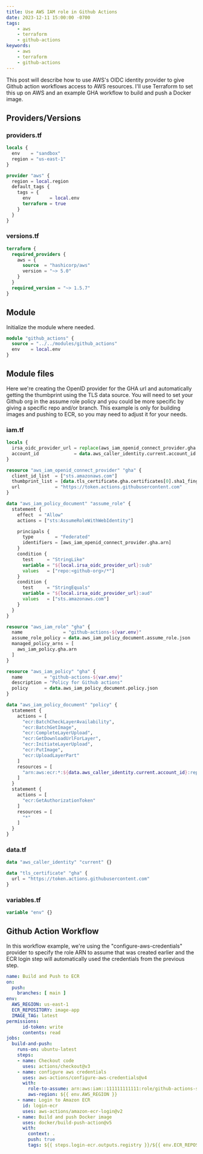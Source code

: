 ```yaml
---
title: Use AWS IAM role in Github Actions
date: 2023-12-11 15:00:00 -0700
tags:
    - aws
    - terraform
    - github-actions
keywords:
    - aws
    - terraform
    - github-actions
---
```


This post will describe how to use AWS's OIDC identity provider to give Github action workflows access to AWS resources. I'll use Terraform to set this up on AWS and an example GHA workflow to build and push a Docker image.

## Providers/Versions

### providers.tf
```terraform
locals {
  env    = "sandbox"
  region = "us-east-1"
}

provider "aws" {
  region = local.region
  default_tags {
    tags = {
      env       = local.env
      terraform = true
    }
  }
}
```

### versions.tf
```terraform
terraform {
  required_providers {
    aws = {
      source  = "hashicorp/aws"
      version = "~> 5.0"
    }
  }
  required_version = "~> 1.5.7"
}
```

## Module

Initialize the module where needed.

```terraform
module "github_actions" {
  source = "../../modules/github_actions"
  env    = local.env
}
```

## Module files

Here we're creating the OpenID provider for the GHA url and automatically getting the thumbprint using the TLS data source. You will need to set your Github org in the assume role policy and you could be more specific by giving a specific repo and/or branch. This example is only for building images and pushing to ECR, so you may need to adjust it for your needs.

### iam.tf
```terraform
locals {
  irsa_oidc_provider_url = replace(aws_iam_openid_connect_provider.gha.arn, "/^(.*provider/)/", "")
  account_id             = data.aws_caller_identity.current.account_id
}

resource "aws_iam_openid_connect_provider" "gha" {
  client_id_list  = ["sts.amazonaws.com"]
  thumbprint_list = [data.tls_certificate.gha.certificates[0].sha1_fingerprint]
  url             = "https://token.actions.githubusercontent.com"
}

data "aws_iam_policy_document" "assume_role" {
  statement {
    effect  = "Allow"
    actions = ["sts:AssumeRoleWithWebIdentity"]

    principals {
      type        = "Federated"
      identifiers = [aws_iam_openid_connect_provider.gha.arn]
    }
    condition {
      test     = "StringLike"
      variable = "${local.irsa_oidc_provider_url}:sub"
      values   = ["repo:<github-org>/*"]
    }
    condition {
      test     = "StringEquals"
      variable = "${local.irsa_oidc_provider_url}:aud"
      values   = ["sts.amazonaws.com"]
    }
  }
}

resource "aws_iam_role" "gha" {
  name               = "github-actions-${var.env}"
  assume_role_policy = data.aws_iam_policy_document.assume_role.json
  managed_policy_arns = [
    aws_iam_policy.gha.arn
  ]
}

resource "aws_iam_policy" "gha" {
  name        = "github-actions-${var.env}"
  description = "Policy for Github actions"
  policy      = data.aws_iam_policy_document.policy.json
}

data "aws_iam_policy_document" "policy" {
  statement {
    actions = [
      "ecr:BatchCheckLayerAvailability",
      "ecr:BatchGetImage",
      "ecr:CompleteLayerUpload",
      "ecr:GetDownloadUrlForLayer",
      "ecr:InitiateLayerUpload",
      "ecr:PutImage",
      "ecr:UploadLayerPart"
    ]
    resources = [
      "arn:aws:ecr:*:${data.aws_caller_identity.current.account_id}:repository/*"
    ]
  }
  statement {
    actions = [
      "ecr:GetAuthorizationToken"
    ]
    resources = [
      "*"
    ]
  }
}
```

### data.tf
```terraform
data "aws_caller_identity" "current" {}

data "tls_certificate" "gha" {
  url = "https://token.actions.githubusercontent.com"
}
```

### variables.tf
```terraform
variable "env" {}
```

## Github Action Workflow

In this workflow example, we're using the "configure-aws-credentials" provider to specify the role ARN to assume that was created earlier and the ECR login step will automatically used the credentials from the previous step.

```yaml
name: Build and Push to ECR
on:
  push:
    branches: [ main ]
env:
  AWS_REGION: us-east-1
  ECR_REPOSITORY: image-app
  IMAGE_TAG: latest
permissions:
      id-token: write
      contents: read
jobs:
  build-and-push:
    runs-on: ubuntu-latest
    steps:
    - name: Checkout code
      uses: actions/checkout@v3
    - name: configure aws credentials
      uses: aws-actions/configure-aws-credentials@v4
      with:
        role-to-assume: arn:aws:iam::111111111111:role/github-actions-sandbox
        aws-region: ${{ env.AWS_REGION }}
    - name: Login to Amazon ECR
      id: login-ecr
      uses: aws-actions/amazon-ecr-login@v2
    - name: Build and push Docker image
      uses: docker/build-push-action@v5
      with:
        context: .
        push: true
        tags: ${{ steps.login-ecr.outputs.registry }}/${{ env.ECR_REPOSITORY }}:${{ env.IMAGE_TAG }}
```
